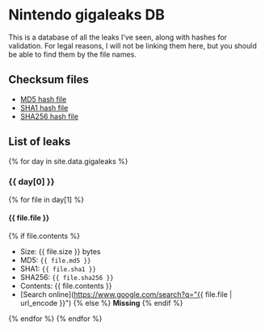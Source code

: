 ---
---

Nintendo gigaleaks DB
=====================

This is a database of all the leaks I've seen, along with hashes for validation. For legal reasons, I will not be linking them here, but you should be able to find them by the file names.

Checksum files
--------------

* [MD5 hash file](checksums.md5)
* [SHA1 hash file](checksums.sha1)
* [SHA256 hash file](checksums.sha256)

List of leaks
-------------

{% for day in site.data.gigaleaks %}
### {{ day[0] }}
{% for file in day[1] %}
#### {{ file.file }}

{% if file.contents %}
* Size: {{ file.size }} bytes
* MD5: `{{ file.md5 }}`
* SHA1: `{{ file.sha1 }}`
* SHA256: `{{ file.sha256 }}`
* Contents: {{ file.contents }}
* [Search online](https://www.google.com/search?q="{{ file.file | url_encode }}")
{% else %}
**Missing**
{% endif %}

{% endfor %}
{% endfor %}
